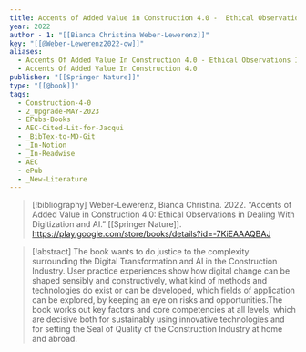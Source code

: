 ```yaml
---
title: Accents of Added Value in Construction 4.0 -  Ethical Observations in Dealing With Digitization and AI
year: 2022
author - 1: "[[Bianca Christina Weber-Lewerenz]]"
key: "[[@Weber-Lewerenz2022-ow]]"
aliases:
  - Accents Of Added Value In Construction 4.0 - Ethical Observations In Dealing With Digitization And Ai
  - Accents Of Added Value In Construction 4.0
publisher: "[[Springer Nature]]"
type: "[[@book]]"
tags:
  - Construction-4-0
  - 2_Upgrade-MAY-2023
  - EPubs-Books
  - AEC-Cited-Lit-for-Jacqui
  - _BibTex-to-MD-Git
  - _In-Notion
  - _In-Readwise
  - AEC
  - ePub
  - _New-Literature
---
```


> [!bibliography]
> Weber-Lewerenz, Bianca Christina. 2022. “Accents of Added Value in Construction 4.0: Ethical Observations in Dealing With Digitization and AI.” [[Springer Nature]]. https://play.google.com/store/books/details?id=-7KiEAAAQBAJ

> [!abstract]
> The book wants to do justice to the complexity surrounding the Digital Transformation and AI in the Construction Industry. User practice experiences show how digital change can be shaped sensibly and constructively, what kind of methods and technologies do exist or can be developed, which fields of application can be explored, by keeping an eye on risks and opportunities.The book works out key factors and core competencies at all levels, which are decisive both for sustainably using innovative technologies and for setting the Seal of Quality of the Construction Industry at home and abroad.